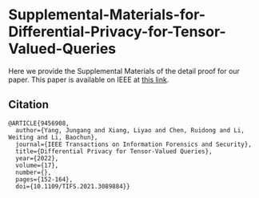 # Supplemental-Materials-for-Differential-Privacy-for-Tensor-Valued-Queries

Here we provide the Supplemental Materials of the detail proof for our paper. 
This paper is available on IEEE at [this link](https://ieeexplore.ieee.org/document/9456908).

## Citation
```
@ARTICLE{9456908,
  author={Yang, Jungang and Xiang, Liyao and Chen, Ruidong and Li, Weiting and Li, Baochun},
  journal={IEEE Transactions on Information Forensics and Security}, 
  title={Differential Privacy for Tensor-Valued Queries}, 
  year={2022},
  volume={17},
  number={},
  pages={152-164},
  doi={10.1109/TIFS.2021.3089884}}
```

